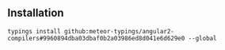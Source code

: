 ## Installation

`typings install github:meteor-typings/angular2-compilers#9960894dba03dbaf0b2a03986ed8d041e6d629e0 --global`
